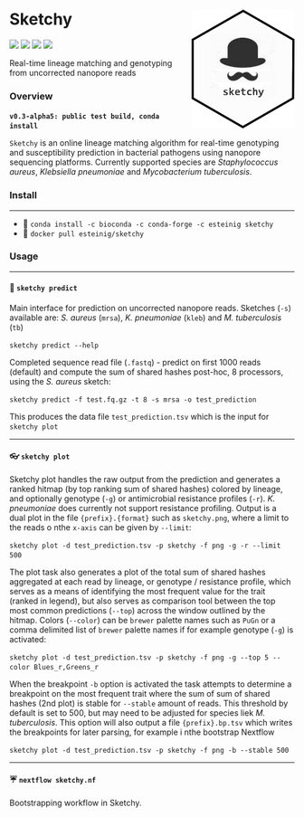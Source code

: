 # Sketchy <a href='https://github.com/esteinig'><img src='img/logo.png' align="right" height="210" /></a>

![](https://img.shields.io/badge/version-alpha-red.svg)
![](https://img.shields.io/badge/lifecycle-maturing-blue.svg)
![](https://img.shields.io/badge/docs-github-green.svg)
![](https://img.shields.io/badge/BioRxiv-v1-orange.svg)

Real-time lineage matching and genotyping from uncorrected nanopore reads

### Overview

**`v0.3-alpha5: public test build, conda install`**

`Sketchy` is an online lineage matching algorithm for real-time genotyping and susceptibility prediction in bacterial pathogens using nanopore sequencing platforms. Currently supported species are *Staphylococcus aureus*,  *Klebsiella pneumoniae* and *Mycobacterium tuberculosis*.

### Install
---

* :snake: `conda install -c bioconda -c conda-forge -c esteinig sketchy`
* :whale: `docker pull esteinig/sketchy`

### Usage
---

#### :briefcase: `sketchy predict`

Main interface for prediction on uncorrected nanopore reads. Sketches (`-s`) available are: *S. aureus* (`mrsa`), *K. pneumoniae* (`kleb`) and *M. tuberculosis* (`tb`)

`sketchy predict --help`

Completed sequence read file (`.fastq`) - predict on first 1000 reads (default) and compute the sum of shared hashes post-hoc, 8 processors, using the *S. aureus* sketch:

`sketchy predict -f test.fq.gz -t 8 -s mrsa -o test_prediction`

This produces the data file `test_prediction.tsv` which is the input for `sketchy plot`

---

#### :eyeglasses: `sketchy plot`

Sketchy plot handles the raw output from the prediction and generates a ranked hitmap (by top ranking sum of shared hashes) colored by lineage, and optionally genotype (`-g`) or antimicrobial resistance profiles (`-r`). *K. pneumoniae* does currently not support resistance profiling. Output is a dual plot in the file `{prefix}.{format}` such as `sketchy.png`, where a limit to the reads o nthe `x-axis` can be given by `--limit`:

`sketchy plot -d test_prediction.tsv -p sketchy -f png -g -r --limit 500`

The plot task also generates a plot of the total sum of shared hashes aggregated at each read by lineage, or genotype / resistance profile, which serves as a means of identifying the most frequent value for the trait (ranked in legend), but also serves as comparison tool between the top most common predictions (`--top`) across the window outlined by the hitmap. Colors (`--color`) can be `brewer` palette names such as `PuGn` or a comma delimited list of `brewer` palette names if for example genotype (`-g`) is activated:


`sketchy plot -d test_prediction.tsv -p sketchy -f png -g --top 5 --color Blues_r,Greens_r`

When the breakpoint `-b` option is activated the task attempts to determine a breakpoint on the most frequent trait where the sum of sum of shared hashes (2nd plot) is stable for `--stable` amount of reads. This threshold by default is set to 500, but may need to be adjusted for species liek *M. tuberculosis*. This option will also output a file `{prefix}.bp.tsv` which writes the breakpoints for later parsing, for example i nthe bootstrap Nextflow


`sketchy plot -d test_prediction.tsv -p sketchy -f png -b --stable 500`

---

#### :umbrella: `nextflow sketchy.nf`

Bootstrapping workflow in Sketchy.

